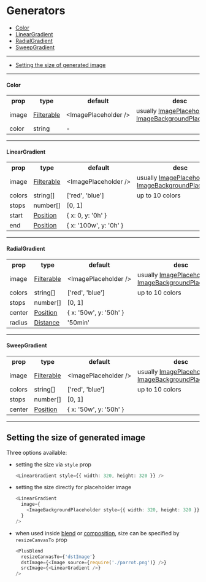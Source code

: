 # Generators

- [Color](#Color)
- [LinearGradient](#LinearGradient)
- [RadialGradient](#RadialGradient)
- [SweepGradient](#SweepGradient)
----
- [Setting the size of generated image](#Setting-the-size-of-generated-image)

---

#### Color

<table>
  <tr>
    <th>prop</th>
    <th>type</th>
    <th>default</th>
    <th>desc</th>
  </tr>
  <tr>
    <td>image</td>
    <td><a href="types.md#Filterable">Filterable</a></td>
    <td>&lt;ImagePlaceholder&nbsp;/&gt;</td>
    <td>usually <a href="types.md#ImagePlaceholder">ImagePlaceholder</a> or <a href="types.md#ImageBackgroundPlaceholder">ImageBackgroundPlaceholder</a></td>
  </tr>
  <tr>
    <td>color</td>
    <td>string</td>
    <td>-</td>
    <td></td>
  </tr>
</table>

***

#### LinearGradient

<table>
  <tr>
    <th>prop</th>
    <th>type</th>
    <th>default</th>
    <th>desc</th>
  </tr>
  <tr>
    <td>image</td>
    <td><a href="types.md#Filterable">Filterable</a></td>
    <td>&lt;ImagePlaceholder&nbsp;/&gt;</td>
    <td>usually <a href="types.md#ImagePlaceholder">ImagePlaceholder</a> or <a href="types.md#ImageBackgroundPlaceholder">ImageBackgroundPlaceholder</a></td>
  </tr>
  <tr>
    <td>colors</td>
    <td>string[]</td>
    <td>['red',&nbsp;'blue']</td>
    <td>up to 10 colors</td>
  </tr>
  <tr>
    <td>stops</td>
    <td>number[]</td>
    <td>[0,&nbsp;1]</td>
    <td></td>
  </tr>
  <tr>
    <td>start</td>
    <td><a href="types.md#Position">Position</a></td>
    <td>{&nbsp;x:&nbsp;0,&nbsp;y:&nbsp;'0h'&nbsp;}</td>
    <td></td>
  </tr>
  <tr>
    <td>end</td>
    <td><a href="types.md#Position">Position</a></td>
    <td>{&nbsp;x:&nbsp;'100w',&nbsp;y:&nbsp;'0h'&nbsp;}</td>
    <td></td>
  </tr>
</table>

***

#### RadialGradient

<table>
  <tr>
    <th>prop</th>
    <th>type</th>
    <th>default</th>
    <th>desc</th>
  </tr>
  <tr>
    <td>image</td>
    <td><a href="types.md#Filterable">Filterable</a></td>
    <td>&lt;ImagePlaceholder&nbsp;/&gt;</td>
    <td>usually <a href="types.md#ImagePlaceholder">ImagePlaceholder</a> or <a href="types.md#ImageBackgroundPlaceholder">ImageBackgroundPlaceholder</a></td>
  </tr>
  <tr>
    <td>colors</td>
    <td>string[]</td>
    <td>['red',&nbsp;'blue']</td>
    <td>up to 10 colors</td>
  </tr>
  <tr>
    <td>stops</td>
    <td>number[]</td>
    <td>[0,&nbsp;1]</td>
    <td></td>
  </tr>
  <tr>
    <td>center</td>
    <td><a href="types.md#Position">Position</a></td>
    <td>{&nbsp;x:&nbsp;'50w',&nbsp;y:&nbsp;'50h'&nbsp;}</td>
    <td></td>
  </tr>
  <tr>
    <td>radius</td>
    <td><a href="types.md#Distance">Distance</a></td>
    <td>'50min'</td>
    <td></td>
  </tr>
</table>

***

#### SweepGradient

<table>
  <tr>
    <th>prop</th>
    <th>type</th>
    <th>default</th>
    <th>desc</th>
  </tr>
  <tr>
    <td>image</td>
    <td><a href="types.md#Filterable">Filterable</a></td>
    <td>&lt;ImagePlaceholder&nbsp;/&gt;</td>
    <td>usually <a href="types.md#ImagePlaceholder">ImagePlaceholder</a> or <a href="types.md#ImageBackgroundPlaceholder">ImageBackgroundPlaceholder</a></td>
  </tr>
  <tr>
    <td>colors</td>
    <td>string[]</td>
    <td>['red',&nbsp;'blue']</td>
    <td>up to 10 colors</td>
  </tr>
  <tr>
    <td>stops</td>
    <td>number[]</td>
    <td>[0,&nbsp;1]</td>
    <td></td>
  </tr>
  <tr>
    <td>center</td>
    <td><a href="types.md#Position">Position</a></td>
    <td>{&nbsp;x:&nbsp;'50w',&nbsp;y:&nbsp;'50h'&nbsp;}</td>
    <td></td>
  </tr>
</table>

***

## Setting the size of generated image
Three options available:
- setting the size via `style` prop
  ```ts
  <LinearGradient style={{ width: 320, height: 320 }} />
  ```
- setting the size directly for placeholder image
  ```ts
  <LinearGradient
    image={
      <ImageBackgroundPlaceholder style={{ width: 320, height: 320 }} />
    }
  />
  ```
- when used inside [blend](blend_filters.md) or [composition](composition_filters.md), size can be specified by `resizeCanvasTo` prop
  ```ts
  <PlusBlend
    resizeCanvasTo={'dstImage'}
    dstImage={<Image source={require('./parrot.png')} />}
    srcImage={<LinearGradient />}
  />
  ```